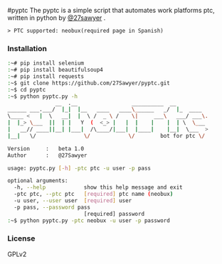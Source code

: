 #pyptc
The pyptc is a simple script that automates work platforms ptc, written in python by [@27sawyer] .

    > PTC supported: neobux(required page in Spanish)

### Installation
```sh
:~# pip install selenium
:~# pip install beautifulsoup4
:~# pip install requests
:~$ git clone https://github.com/27Sawyer/pyptc.git
:~$ cd pyptc
:~$ python pyptc.py -h
               __  .__                 __________  __
______ ___.___/  |_|  |__   ____   ____\______   _/  |_  ____
\____ <   |  \   __|  |  \ /  _ \ /    \|     ___\   ___/ ___\.
|  |_> \___  ||  | |   Y  (  <_> |   |  |    |    |  | \  \___
|   __// ____||__| |___|  /\____/|___|  |____|    |__|  \___  >
|__|   \/               \/            \/        bot for ptc \/

Version     :   beta 1.0
Author      :   @27Sawyer

usage: pyptc.py [-h] -ptc ptc -u user -p pass

optional arguments:
  -h, --help            show this help message and exit
  -ptc ptc, --ptc ptc   [required] ptc name (neobux)
  -u user, --user user  [required] user
  -p pass, --password pass
                        [required] password
:~$ python pyptc.py -ptc neobux -u user -p password
```

### License
GPLv2


[@27sawyer]:https://twitter.com/27Sawyer
